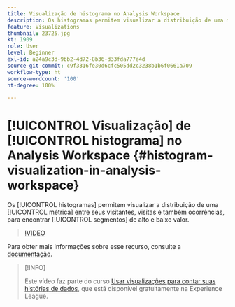 ```yaml
---
title: Visualização de histograma no Analysis Workspace
description: Os histogramas permitem visualizar a distribuição de uma métrica entre seus visitantes, visitas e também ocorrências, para encontrar segmentos de alto e baixo valor.
feature: Visualizations
thumbnail: 23725.jpg
kt: 1909
role: User
level: Beginner
exl-id: a24a9c3d-9bb2-4d72-8b36-d33fda777e4d
source-git-commit: c9f3316fe30d6cfc505dd2c3238b1b6f0661a709
workflow-type: ht
source-wordcount: '100'
ht-degree: 100%

---
```


# [!UICONTROL Visualização] de [!UICONTROL histograma] no Analysis Workspace {#histogram-visualization-in-analysis-workspace}

Os [!UICONTROL histogramas] permitem visualizar a distribuição de uma [!UICONTROL métrica] entre seus visitantes, visitas e também ocorrências, para encontrar [!UICONTROL segmentos] de alto e baixo valor.

>[!VIDEO](https://video.tv.adobe.com/v/23725/?quality=12)

Para obter mais informações sobre esse recurso, consulte a [documentação](https://experienceleague.adobe.com/docs/analytics/analyze/analysis-workspace/visualizations/histogram.html?lang=pt-BR).

>[!INFO]
>
> Este vídeo faz parte do curso [Usar visualizações para contar suas histórias de dados](https://experienceleague.adobe.com/?recommended=Analytics-U-1-2021.1.visualizations&amp;lang=pt-BR), que está disponível gratuitamente na Experience League.
